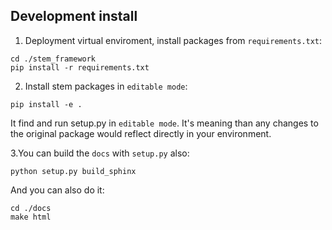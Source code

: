 ## Development install
1. Deployment virtual enviroment, install packages from ```requirements.txt```:
```
cd ./stem_framework
pip install -r requirements.txt
```
2. Install stem packages in ```editable mode```:
```
pip install -e .
```
It find and run setup.py in ```editable mode```. It's meaning than any changes to the original package would reflect directly in your environment.

3.You can build the ```docs``` with ```setup.py``` also:
```
python setup.py build_sphinx
```
And you can also do it:
```
cd ./docs
make html
```
